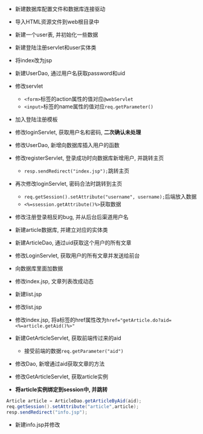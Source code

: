 * 新建数据库配置文件和数据库连接驱动
* 导入HTML资源文件到web根目录中
* 新建一个user表, 并初始化一些数据

* 新建登陆注册servlet和user实体类
* 将index改为jsp

* 新建UserDao, 通过用户名获取password和uid
* 修改servlet
    * `<form>`标签的action属性的值对应`@webServlet`
    * `<input>`标签的name属性的值对应`req.getParameter()`
* 加入登陆注册模板
* 修改loginServlet, 获取用户名和密码, **二次确认未处理** 
* 修改UserDao, 新增向数据库插入用户的函数
* 修改registerServlet, 登录成功时向数据库新增用户, 并跳转主页
    * `resp.sendRedirect("index.jsp");`跳转主页
* 再次修改loginServlet, 密码合法时跳转到主页
    * `req.getSession().setAttribute("username", username);`后端放入数据
    * `<%=ssession.getAttribute()%>`获取数据
    
* 修改注册登录相反的bug, 并从后台后渠道用户名
* 新建article数据库, 并建立对应的实体类
* 新建ArticleDao, 通过uid获取这个用户的所有文章
* 修改LoginServlet, 获取用户的所有文章并发送给前台
* 向数据库里面加数据
* 修改index.jsp, 文章列表改成动态

* 新建list.jsp
* 修改list.jsp

* 修改index.jsp, 将a标签的href属性改为`href="getArticle.do?aid=<%=article.getAid()%>"`
* 新建GetArticleServlet, 获取前端传过来的aid
    * 接受前端的数据`req.getParameter("aid")`
* 修改Dao, 新增通过aid获取文章的方法
* 修改GetArticleServlet, 获取article实例
* **将article实例绑定到session中, 并跳转**
```java
Article article = ArticleDao.getArticleByAid(aid);
req.getSession().setAttribute("article",article);
resp.sendRedirect("info.jsp");
```
* 新建info.jsp并修改